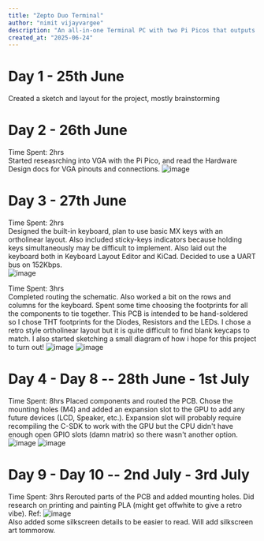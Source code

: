```yaml
---
title: "Zepto Duo Terminal"
author: "nimit vijayvargee"
description: "An all-in-one Terminal PC with two Pi Picos that outputs VGA, all with a a built-in keyboard!"
created_at: "2025-06-24"
---
```



# Day 1 - 25th June
Created a sketch and layout for the project, mostly brainstorming

# Day 2 - 26th June
Time Spent: 2hrs <br>
Started reseasrching into VGA with the Pi Pico, and read the Hardware Design docs for VGA pinouts and connections.
![image](https://github.com/user-attachments/assets/22d4186a-1214-42c3-98ee-cb37587cb5e1)

# Day 3 - 27th June
Time Spent: 2hrs <br>
Designed the built-in keyboard, plan to use basic MX keys with an ortholinear layout. Also included sticky-keys indicators because holding keys simultaneously may be difficult to implement. Also laid out the keyboard both in Keyboard Layout Editor and KiCad. Decided to use a UART bus on 152Kbps. <br>
![image](https://github.com/user-attachments/assets/2fd204d0-24e8-4d89-bb4f-af92ed34ea6a)

Time Spent: 3hrs <br>
Completed routing the schematic. Also worked a bit on the rows and columns for the keyboard. Spent some time choosing the footprints for all the components to tie together. This PCB is intended to be hand-soldered so I chose THT footprints for the Diodes, Resistors and the LEDs. I chose a retro style ortholinear layout but it is quite difficult to find blank keycaps to match. I also started sketching a small diagram of how i hope for this project to turn out!
![image](https://github.com/user-attachments/assets/d66152c9-81dc-4279-b856-9928c2619414)
![image](https://github.com/user-attachments/assets/72293653-ed0e-4629-940d-90312abf8f7b)

# Day 4 - Day 8 -- 28th June - 1st July 
Time Spent: 8hrs
Placed components and routed the PCB. Chose the mounting holes (M4) and added an expansion slot to the GPU to add any future devices (LCD, Speaker, etc.). Expansion slot will probably require recompiling the C-SDK to work with the GPU but the CPU didn't have enough open GPIO slots (damn matrix) so there wasn't another option. 
![image](https://github.com/user-attachments/assets/96a6e0e4-e6bc-4a8a-81ed-d1086a50032c)
![image](https://github.com/user-attachments/assets/19eb0b2d-b567-4ec4-a493-e1af88aa21c8)

# Day 9 - Day 10 -- 2nd July - 3rd July
Time Spent: 3hrs
Rerouted parts of the PCB and added mounting holes. Did research on printing and painting PLA (might get offwhite to give a retro vibe). 
Ref: ![image](https://github.com/user-attachments/assets/63e5d894-7a66-479e-b60f-5607c99c3f9e) <br>
Also added some silkscreen details to be easier to read. Will add silkscreen art tommorow.

